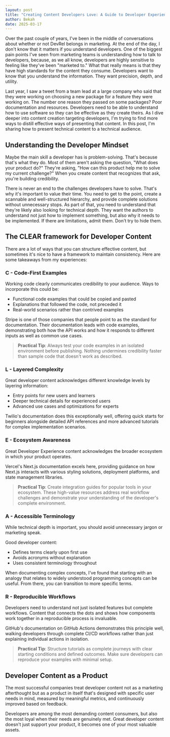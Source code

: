 ```yaml
---
layout: post
title: "Creating Content Developers Love: A Guide to Developer Experience (DX) Content"
author: Bekah
date: 2025-03-17
---
```


Over the past couple of years, I've been in the middle of conversations about whether or not DevRel belongs in marketing. At the end of the day, I don't know that it matters if you understand developers. One of the biggest pain points I've seen from marketing teams is understanding how to talk to developers, because, as we all know, developers are highly sensitive to feeling like they've been "marketed to." What that really means is that they have high standards for the content they consume. Developers want to know that you understand the information. They want precision, depth, and utility. 

Last year, I saw a tweet from a team lead at a large company who said that they were working on choosing a new package for a feature they were working on. The number one reason they passed on some packages? Poor documentation and resources. Developers need to be able to understand how to use software so they can be effective as they create theirs. As I dive deeper into content creation targeting developers, I'm trying to find more ways to distill effective ways of presenting that content. In this post, I'm sharing how to present technical content to a technical audience.

## Understanding the Developer Mindset

Maybe the main skill a developer has is problem-solving. That's because that's what they do. Most of them aren't asking the question, "What does your product do?" They're asking, "How can this product help me to solve my current challenge?" When you create content that recognizes that ask,  you're building credibility. 

There is never an end to the challenges developers have to solve. That's why it's important to value their time. You need to get to the point, create a scannable and well-structured hierarchy, and provide complete solutions without unnecessary stops. As part of that, you need to understand that they're likely also looking for technical depth. They want the authors to understand not just how to implement something, but also why it needs to be implemented. If there are limitations, admit them. Don't try to hide them.

## The CLEAR framework for Developer Content

There are a lot of ways that you can structure effective content, but sometimes it's nice to have a framework to maintain consistency. Here are some takeaways from my experiences:

### C - Code-First Examples

Working code clearly communicates credibility to your audience. Ways to incorporate this could be:

- Functional code examples that could be copied and pasted
- Explanations that followed the code, not preceded it
- Real-world scenarios rather than contrived examples

Stripe is one of those companies that people point to as the standard for documentation. Their documentation leads with code examples, demonstrating both how the API works and how it responds to different inputs as well as common use cases. 

> **Practical Tip**: Always test your code examples in an isolated environment before publishing. Nothing undermines credibility faster than sample code that doesn't work as described.

### L - Layered Complexity

Great developer content acknowledges different knowledge levels by layering information:

- Entry points for new users and learners
- Deeper technical details for experienced users
- Advanced use cases and optimizations for experts

Twilio's documentation does this exceptionally well, offering quick starts for beginners alongside detailed API references and more advanced tutorials for complex implementation scenarios.

### E - Ecosystem Awareness

Great Developer Experience content acknowledges the broader ecosystem in which your product operates.

Vercel's Next.js documentation excels here, providing guidance on how Next.js interacts with various styling solutions, deployment platforms, and state management libraries.

> **Practical Tip**: Create integration guides for popular tools in your ecosystem. These high-value resources address real workflow challenges and demonstrate your understanding of the developer's complete environment.

### A - Accessible Terminology

While technical depth is important, you should avoid unnecessary jargon or marketing speak.

Good developer content:

- Defines terms clearly upon first use
- Avoids acronyms without explanation
- Uses consistent terminology throughout

When documenting complex concepts, I've found that starting with an analogy that relates to widely understood programming concepts can be useful. From there, you can transition to more specific terms.

### R - Reproducible Workflows

Developers need to understand not just isolated features but complete workflows. Content that connects the dots and shows how components work together in a reproducible process is invaluable.

GitHub's documentation on GitHub Actions demonstrates this principle well, walking developers through complete CI/CD workflows rather than just explaining individual actions in isolation.

> **Practical Tip**: Structure tutorials as complete journeys with clear starting conditions and defined outcomes. Make sure developers can reproduce your examples with minimal setup.

## Developer Content as a Product

The most successful companies treat developer content not as a marketing afterthought but as a product in itself that's designed with specific user needs in mind, measured by meaningful metrics, and continuously improved based on feedback.

Developers are among the most demanding content consumers, but also the most loyal when their needs are genuinely met. Great developer content doesn't just support your product, it becomes one of your most valuable assets.
